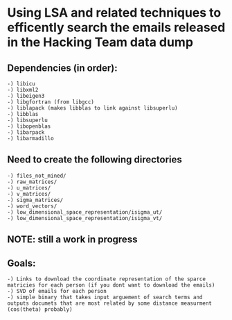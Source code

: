 # Using LSA and related techniques to efficently search the emails released in the Hacking Team data dump  #

## Dependencies (in order):
	-) libicu
	-) libxml2
	-) libeigen3
	-) libgfortran (from libgcc)
	-) liblapack (makes libblas to link against libsuperlu)
	-) libblas
	-) libsuperlu
	-) libopenblas
	-) libarpack
	-) libarmadillo

## Need to create the following directories
	-) files_not_mined/
	-) raw_matrices/
	-) u_matrices/
	-) v_matrices/
	-) sigma_matrices/
	-) word_vectors/
	-) low_dimensional_space_representation/isigma_ut/
	-) low_dimensional_space_representation/isigma_vt/

## NOTE: still a work in progress


## Goals:
	-) Links to download the coordinate representation of the sparce matricies for each person (if you dont want to download the emails)
	-) SVD of emails for each person
	-) simple binary that takes input arguement of search terms and outputs documets that are most related by some distance measurment (cos(theta) probably)